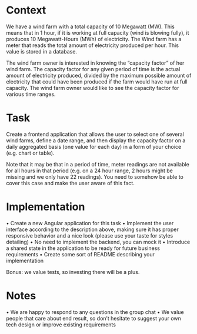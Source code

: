 # Context

We have a wind farm with a total capacity of 10 Megawatt (MW). This means that in 1 hour, if it is working at full capacity (wind is blowing fully), it produces 10 Megawatt-Hours (MWh) of electricity. The Wind farm has a meter that reads the total amount of electricity produced per hour. This value is stored in a database.

The wind farm owner is interested in knowing the “capacity factor” of her wind farm. The capacity factor for any given period of time is the actual amount of electricity produced, divided by the maximum possible amount of electricity that could have been produced if the farm would have run at full capacity. The wind farm owner would like to see the capacity factor for various time ranges.

# Task

Create a frontend application that allows the user to select one of several wind farms, define a date range, and then display the capacity factor on a daily aggregated basis (one value for each day) in a form of your choice (e.g. chart or table).

Note that it may be that in a period of time, meter readings are not available for all hours in that period (e.g. on a 24 hour range, 2 hours might be missing and we only have 22 readings). You need to somehow be able to cover this case and make the user aware of this fact.

# Implementation
• Create a new Angular application for this task
• Implement the user interface according to the description above, making sure it has
proper responsive behavior and a nice look (please use your taste for styles detailing)
• No need to implement the backend, you can mock it
• Introduce a shared state in the application to be ready for future business requirements
• Create some sort of README describing your implementation

Bonus: we value tests, so investing there will be a plus.

# Notes

• We are happy to respond to any questions in the group chat
• We value people that care about end result, so don’t hesitate to suggest your own tech
design or improve existing requirements